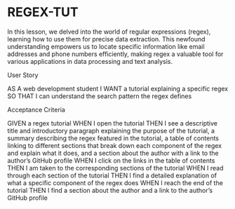# REGEX-TUT
In this lesson, we delved into the world of regular expressions (regex), learning how to use them for precise data extraction. This newfound understanding empowers us to locate specific information like email addresses and phone numbers efficiently, making regex a valuable tool for various applications in data processing and text analysis.


User Story

AS A web development student
I WANT a tutorial explaining a specific regex
SO THAT I can understand the search pattern the regex defines


Acceptance Criteria

GIVEN a regex tutorial
WHEN I open the tutorial
THEN I see a descriptive title and introductory paragraph explaining the purpose of the tutorial, a summary describing the regex featured in the tutorial, a table of contents linking to different sections that break down each component of the regex and explain what it does, and a section about the author with a link to the author’s GitHub profile
WHEN I click on the links in the table of contents
THEN I am taken to the corresponding sections of the tutorial
WHEN I read through each section of the tutorial
THEN I find a detailed explanation of what a specific component of the regex does
WHEN I reach the end of the tutorial
THEN I find a section about the author and a link to the author’s GitHub profile